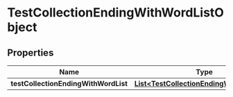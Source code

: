

# TestCollectionEndingWithWordListObject


## Properties

| Name | Type | Description | Notes |
|------------ | ------------- | ------------- | -------------|
|**testCollectionEndingWithWordList** | [**List&lt;TestCollectionEndingWithWordList&gt;**](TestCollectionEndingWithWordList.md) |  |  [optional] |



